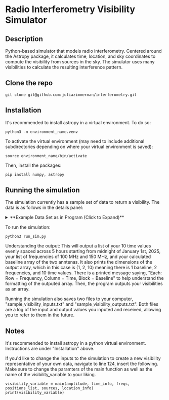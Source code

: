 # Radio Interferometry Visibility Simulator

## Description
Python-based simulator that models radio interferometry. Centered around the Astropy package, it calculates time, location, and sky coordinates to compute the visibility from sources in the sky. The simulator uses many visibilities to calculate the resulting interference pattern.

## Clone the repo
```
git clone git@github.com:juliazimmerman/interferometry.git
```

## Installation
It's recommended to install astropy in a virtual environment. To do so:
```
python3 -m environment_name.venv
```

To activate the virtual environment (may need to include additional subdirectories depending on where your virtual environment is saved):
```
source environment_name/bin/activate
```
Then, install the packages:

```
pip install numpy, astropy
```


## Running the simulation
The simulation currently has a sample set of data to return a visibility. The data is as follows in the details panel:

<details>
<summary>**Example Data Set as in Program (Click to Expand)**</summary>

The visibility returned by the program is based on the following example input data:

| **Parameter**        | **Value**                                | **Description**                                 |
| :------------------- | :--------------------------------------- | :-----------------------------------------------|
| `amplitude`          | `1`                                      | Unit brightness for all point sources           |
| `time_info`          | `("2025-01-01 00:00:00,", 5, 10)`        | Start time, duration (in hrs), number of points |                      
| `freqs`              | `[100e6, 150e6]`                         | Frequency in Hz                                 |
| `positions_list`     | `[(0, 0, 0), (50, 0, 0)]`                | Antenna cordinates (in meters)                  |
| `source`             | `[(180, 45), (270, 5)]`                  | Two Sources' right ascension and declination    |
| `lon`, `lat`         | `(-118, 45)`                             | Longitude & latitude of antenna array           |

</details>

To run the simulation:
```
python3 run_sim.py
```

Understanding the output:
This will output a list of your 10 time values evenly spaced across 5 hours starting from midnight of January 1st, 2025, your list of frequencies of 100 MHz and 150 MHz, and your calculated baseline array of the two anntenas. It also prints the dimensions of the output array, which in this case is (1, 2, 10) meaning there is 1 baseline, 2 frequencies, and 10 time values. There is a printed message saying, "Each: Row = Frequency, Column = Time, Block = Baseline" to help understand the formatting of the outputed array. Then, the program outputs your visibilities as an array.

Running the simulation also saves two files to your computer, "sample_visibility_inputs.txt" and "sample_visibility_outputs.txt". Both files are a log of the input and output values you inputed and received, allowing you to refer to them in the future. 

## Notes
It's recommended to install astropy in a python virtual environment. Instructions are under "Installation" above.

If you'd like to change the inputs to the simulation to create a new visibility representative of your own data, navigate to line 124, insert the following. Make sure to change the paramters of the main function as well as the name of the visibility_variable to your liking.

```
visibility_variable = main(amplitude, time_info, freqs, positions_list, sources, location_info)
print(visibility_variable)
```



